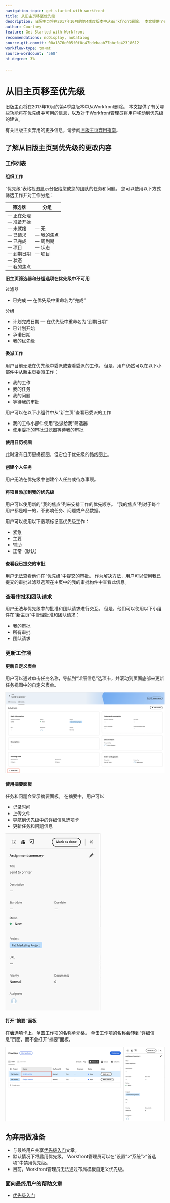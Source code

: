 ```yaml
---
navigation-topic: get-started-with-workfront
title: 从旧主页移至优先级
description: 旧版主页将在2017年10月的第4季度版本中从Workfront删除。 本文提供了有关哪些功能将在优先级中可用的信息，以及对于Workfront管理员将用户移动到优先级的建议。
author: Courtney
feature: Get Started with Workfront
recommendations: noDisplay, noCatalog
source-git-commit: 00a1876e005f0f0c47bdebaab77bbcfe42318612
workflow-type: tm+mt
source-wordcount: '568'
ht-degree: 3%

---
```



# 从旧主页移至优先级

旧版主页将在2017年10月的第4季度版本中从Workfront删除。 本文提供了有关哪些功能将在优先级中可用的信息，以及对于Workfront管理员将用户移动到优先级的建议。

有关旧版主页弃用的更多信息，请参阅[旧版主页弃用指南](/help/quicksilver/product-announcements/announcements/legacy-home-deprecation.md)。

## 了解从旧版主页到优先级的更改内容

### 工作列表

#### 组织工作

“优先级”表格视图显示分配给您或您的团队的任务和问题。 您可以使用以下方式筛选工作并对工作分组：

| **筛选器** | **分组** |
|------------|-----------|
|  — 正在处理<br> — 准备开始<br> — 未就绪<br> — 已请求<br> — 已完成<br> — 项目<br> — 到期日期<br> — 状态<br> — 我的焦点 |  — 无<br> — 我的焦点<br> — 周到期<br> — 状态<br> — 项目 |


**旧主页筛选器和分组选项在优先级中不可用**

过滤器

* 已完成 — 在优先级中重命名为“完成”

分组

* 计划完成日期 — 在优先级中重命名为“到期日期”
* 已计划开始
* 承诺日期
* 我的优先级

#### 委派工作

用户目前无法在优先级中委派或查看委派的工作。 但是，用户仍然可以在以下小部件中从新主页委派工作：

* 我的工作
* 我的任务
* 我的问题
* 等待我的审批

用户可以在以下小组件中从“新主页”查看已委派的工作

* 我的工作小部件使用“委派给我”筛选器
* 使用委托的审批过滤器等待我的审批

#### 使用日历视图

此时没有日历更换视图，但它位于优先级的路线图上。

#### 创建个人任务

用户无法在优先级中创建个人任务或待办事项。

#### 将项目添加到我的优先级

用户可以使用新的“我的焦点”列来安排工作的优先顺序。 “我的焦点”列对于每个用户都是唯一的，不影响任务、问题或产品数据。

用户可以使用以下选项标记高优先级工作：

* 紧急
* 主要
* 辅助
* 正常（默认）

#### 查看我已提交的审批

用户无法查看他们在“优先级”中提交的审批。 作为解决方法，用户可以使用我已提交的审批过滤器选项在主页中的我的审批构件中查看此信息。

### 查看审批和团队请求

用户无法与优先级中的批准和团队请求进行交互。 但是，他们可以使用以下小组件在“新主页”中管理批准和团队请求：

* 我的审批
* 所有审批
* 团队请求

### 更新工作项

#### 更新自定义表单

用户可以通过单击任务名称，导航到“详细信息”选项卡，并滚动到页面底部来更新任务视图中的自定义表单。

![](assets/custom-form-priorities.png)

#### 使用摘要面板

任务和问题会显示摘要面板。 在摘要中，用户可以

* 记录时间
* 上传文件
* 导航到优先级中的详细信息选项卡
* 更新任务和问题信息

![](assets/assignments-summary.png)

<!--Can admins customize this? It looks different from the task/issue summary in other areas. -->

#### 打开“摘要”面板

在&#x200B;**表**&#x200B;选项卡上，单击工作项的名称单元格。 单击工作项的名称会转到“详细信息”页面，而不会打开“摘要”面板。

![](assets/open-summary-priorities.png)


## 为弃用做准备

* 与最终用户共享[优先级入门](/help/quicksilver/workfront-basics/priorities/get-started-with-priorities.md)文章。
* 默认情况下将启用优先级。 Workfront管理员可以在“设置”>“系统”>“首选项”中禁用优先级。
* 目前，Workfront管理员无法通过布局模板自定义优先级。

### 面向最终用户的帮助文章

* [优先级入门](/help/quicksilver/workfront-basics/priorities/get-started-with-priorities.md)